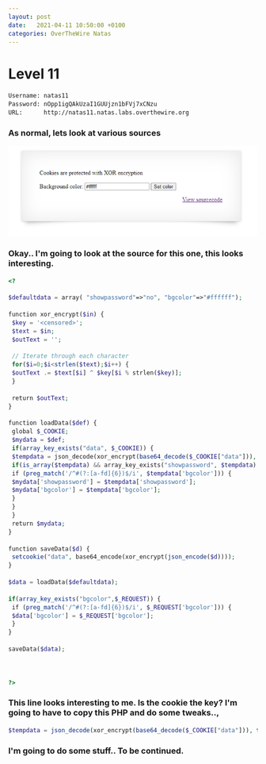 ```yaml
---
layout: post
date:   2021-04-11 10:50:00 +0100
categories: OverTheWire Natas
---
```


# Level 11

```bash
Username: natas11
Password: nOpp1igQAkUzaI1GUUjzn1bFVj7xCNzu
URL:      http://natas11.natas.labs.overthewire.org
```

### As normal, lets look at various sources

![](/assets/47.png)

### Okay.. I'm going to look at the source for this one, this looks interesting.

```php
<?  
  
$defaultdata = array( "showpassword"=>"no", "bgcolor"=>"#ffffff");  
  
function xor_encrypt($in) {  
 $key = '<censored>';  
 $text = $in;  
 $outText = '';  
  
 // Iterate through each character  
 for($i=0;$i<strlen($text);$i++) {  
 $outText .= $text[$i] ^ $key[$i % strlen($key)];  
 }  
  
 return $outText;  
}  
  
function loadData($def) {  
 global $_COOKIE;  
 $mydata = $def;  
 if(array_key_exists("data", $_COOKIE)) {  
 $tempdata = json_decode(xor_encrypt(base64_decode($_COOKIE["data"])), true);  
 if(is_array($tempdata) && array_key_exists("showpassword", $tempdata) && array_key_exists("bgcolor", $tempdata)) {  
 if (preg_match('/^#(?:[a-fd]{6})$/i', $tempdata['bgcolor'])) {  
 $mydata['showpassword'] = $tempdata['showpassword'];  
 $mydata['bgcolor'] = $tempdata['bgcolor'];  
 }  
 }  
 }  
 return $mydata;  
}  
  
function saveData($d) {  
 setcookie("data", base64_encode(xor_encrypt(json_encode($d))));  
}  
  
$data = loadData($defaultdata);  
  
if(array_key_exists("bgcolor",$_REQUEST)) {  
 if (preg_match('/^#(?:[a-fd]{6})$/i', $_REQUEST['bgcolor'])) {  
 $data['bgcolor'] = $_REQUEST['bgcolor'];  
 }  
}  
  
saveData($data);  
  
  
  
?>
```

### This line looks interesting to me. Is the cookie the key? I'm going to have to copy this PHP and do some tweaks..,

```php
$tempdata = json_decode(xor_encrypt(base64_decode($_COOKIE["data"])), true);  
```

### I'm going to do some stuff.. To be continued.



```
 
```
